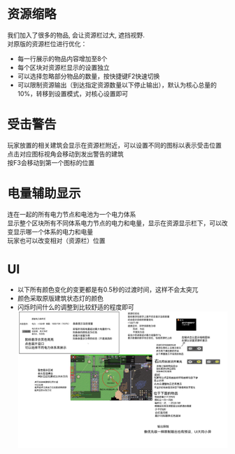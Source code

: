 # 资源缩略
我们加入了很多的物品, 会让资源栏过大, 遮挡视野.  
对原版的资源栏位进行优化：  
- 每一行展示的物品内容增加至8个
- 每个区块对资源栏显示的设置独立
- 可以选择忽略部分物品的数量，按快捷键F2快速切换
- 可以限制资源输出（到达指定资源数量以下停止输出），默认为核心总量的10%，转移到设置模式，对核心设置即可
# 受击警告
玩家放置的相关建筑会显示在资源栏附近，可以设置不同的图标以表示受击位置  
点击对应图标视角会移动到发出警告的建筑  
按F3会移动到第一个图标的位置
# 电量辅助显示
连在一起的所有电力节点和电池为一个电力体系  
显示整个区块所有不同体系电力节点的电力和电量，显示在资源显示栏下，可以改变显示哪一个体系的电力和电量  
玩家也可以改变相对（资源栏）位置
# UI
- 以下所有颜色变化的变更都是有0.5秒的过渡时间，这样不会太突兀  
- 颜色采取原版建筑状态灯的颜色  
- 闪烁时间什么的调整到比较舒适的程度即可  
![alt text](1724326277876.png)